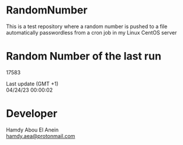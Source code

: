 # RandomNumber    
This is a test repository where a random number is pushed to a file automatically passwordless from a cron job in my Linux CentOS server    
# Random Number of the last run   
17583
      
Last update (GMT +1)    
04/24/23 00:00:02
# Developer    
Hamdy Abou El Anein   
hamdy.aea@protonmail.com
